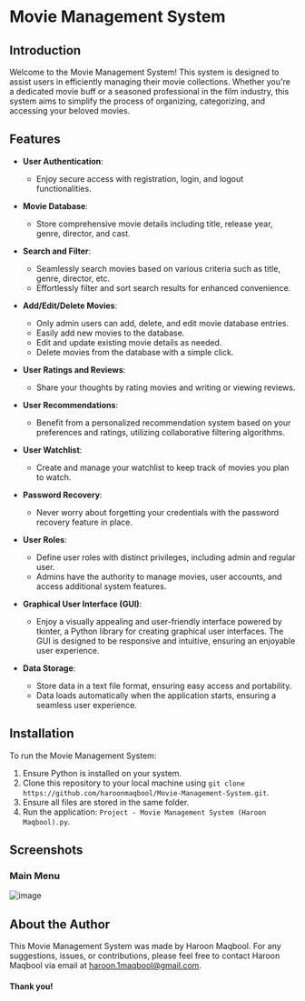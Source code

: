# Movie Management System

## Introduction

Welcome to the Movie Management System! This system is designed to assist users in efficiently managing their movie collections. Whether you're a dedicated movie buff or a seasoned professional in the film industry, this system aims to simplify the process of organizing, categorizing, and accessing your beloved movies.

## Features

- **User Authentication**: 
  - Enjoy secure access with registration, login, and logout functionalities.

- **Movie Database**: 
  - Store comprehensive movie details including title, release year, genre, director, and cast.

- **Search and Filter**: 
  - Seamlessly search movies based on various criteria such as title, genre, director, etc.
  - Effortlessly filter and sort search results for enhanced convenience.

- **Add/Edit/Delete Movies**: 
  - Only admin users can add, delete, and edit movie database entries.
  - Easily add new movies to the database.
  - Edit and update existing movie details as needed.
  - Delete movies from the database with a simple click.

- **User Ratings and Reviews**: 
  - Share your thoughts by rating movies and writing or viewing reviews.

- **User Recommendations**: 
  - Benefit from a personalized recommendation system based on your preferences and ratings, utilizing collaborative filtering algorithms.

- **User Watchlist**: 
  - Create and manage your watchlist to keep track of movies you plan to watch.

- **Password Recovery**: 
  - Never worry about forgetting your credentials with the password recovery feature in place.

- **User Roles**: 
  - Define user roles with distinct privileges, including admin and regular user.
  - Admins have the authority to manage movies, user accounts, and access additional system features.

- **Graphical User Interface (GUI)**: 
  - Enjoy a visually appealing and user-friendly interface powered by tkinter, a Python library for creating graphical user interfaces. The GUI is designed to be responsive and intuitive, ensuring an enjoyable user experience.

- **Data Storage**: 
  - Store data in a text file format, ensuring easy access and portability.
  - Data loads automatically when the application starts, ensuring a seamless user experience.

## Installation

To run the Movie Management System:

1. Ensure Python is installed on your system.
2. Clone this repository to your local machine using `git clone https://github.com/haroonmaqbool/Movie-Management-System.git`.
3. Ensure all files are stored in the same folder.
4. Run the application: `Project - Movie Management System (Haroon Maqbool).py`.

## Screenshots
### Main Menu
![image](https://github.com/haroonmaqbool/Movie-Management-System/assets/160936682/2dfbd7fd-6225-4acb-9a18-607f831e607b)

## About the Author

This Movie Management System was made by Haroon Maqbool. For any suggestions, issues, or contributions, please feel free to contact Haroon Maqbool via email at [haroon.1maqbool@gmail.com](mailto:haroon.1maqbool@gmail.com).

#### Thank you!
